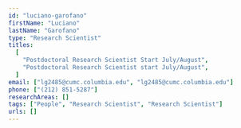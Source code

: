 ```yaml
---
id: "luciano-garofano"
firstName: "Luciano"
lastName: "Garofano"
type: "Research Scientist"
titles:
  [
    "Postdoctoral Research Scientist Start July/August",
    "Postdoctoral Research Scientist start July/August",
  ]
email: ["lg2485@cumc.columbia.edu", "lg2485@cumc.columbia.edu"]
phone: ["(212) 851-5287"]
researchAreas: []
tags: ["People", "Research Scientist", "Research Scientist"]
urls: []
---
```

